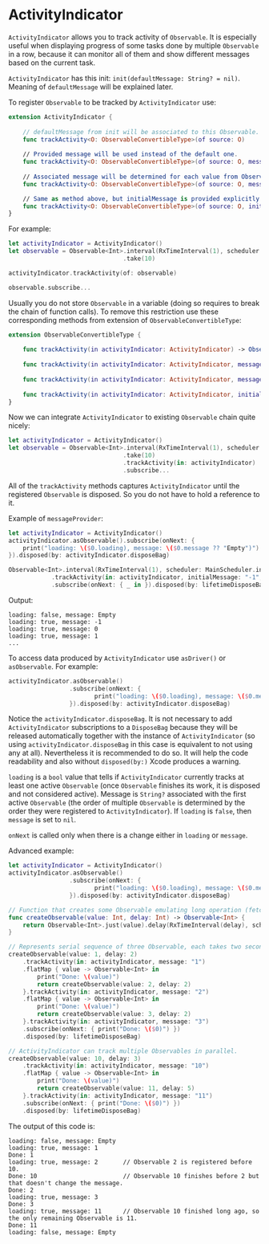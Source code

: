ActivityIndicator
=================

`ActivityIndicator` allows you to track activity of `Observable`. It is especially useful when displaying progress of some tasks done by multiple `Observable` in a row, because it can monitor all of them and show different messages based on the current task.

`ActivityIndicator` has this init: `init(defaultMessage: String? = nil)`. Meaning of `defaultMessage` will be explained later.

To register `Observable` to be tracked by `ActivityIndicator` use:

```swift
extension ActivityIndicator {
    
	// defaultMessage from init will be associated to this Observable.
    func trackActivity<O: ObservableConvertibleType>(of source: O)
    
    // Provided message will be used instead of the default one.
    func trackActivity<O: ObservableConvertibleType>(of source: O, message: String?)
    
    // Associated message will be determined for each value from Observable individually by messageProvider. defaultMessage will be used as the first message.
    func trackActivity<O: ObservableConvertibleType>(of source: O, messageProvider: @escaping (O.E) -> String?)

	// Same as method above, but initialMessage is provided explicitly.
    func trackActivity<O: ObservableConvertibleType>(of source: O, initialMessage: String?, messageProvider: @escaping (O.E) -> String?) -> Observable<O.E>
}
```

For example:

```swift 
let activityIndicator = ActivityIndicator()
let observable = Observable<Int>.interval(RxTimeInterval(1), scheduler: MainScheduler.instance)
								.take(10)

activityIndicator.trackActivity(of: observable)

observable.subscribe...
```

Usually you do not store `Observable` in a variable (doing so requires to break the chain of function calls). To remove this restriction use these corresponding methods from extension of `ObservableConvertibleType`:

```swift
extension ObservableConvertibleType {
    
    func trackActivity(in activityIndicator: ActivityIndicator) -> Observable<E> 
    
    func trackActivity(in activityIndicator: ActivityIndicator, message: String?) -> Observable<E> 
    
    func trackActivity(in activityIndicator: ActivityIndicator, messageProvider: @escaping (E) -> String?) -> Observable<E> 
    
    func trackActivity(in activityIndicator: ActivityIndicator, initialMessage: String?, messageProvider: @escaping (E) -> String?) -> Observable<E>
}
```

Now we can integrate `ActivityIndicator` to existing `Observable` chain quite nicely:

```swift 
let activityIndicator = ActivityIndicator()
let observable = Observable<Int>.interval(RxTimeInterval(1), scheduler: MainScheduler.instance)
								.take(10)
								.trackActivity(in: activityIndicator)
								.subscribe...
```

All of the `trackActivity` methods captures `ActivityIndicator` until the registered `Observable` is disposed. So you do not have to hold a reference to it.

Example of `messageProvider`:

```swift
let activityIndicator = ActivityIndicator()
activityIndicator.asObservable().subscribe(onNext: {
    print("loading: \($0.loading), message: \($0.message ?? "Empty")")
}).disposed(by: activityIndicator.disposeBag)

Observable<Int>.interval(RxTimeInterval(1), scheduler: MainScheduler.instance)
            .trackActivity(in: activityIndicator, initialMessage: "-1", messageProvider: { "\($0)" })
            .subscribe(onNext: { _ in }).disposed(by: lifetimeDisposeBag)
```

Output:

```
loading: false, message: Empty
loading: true, message: -1
loading: true, message: 0
loading: true, message: 1
...
```

To access data produced by `ActivityIndicator` use `asDriver()` or `asObservable`. For example:

```swift
activityIndicator.asObservable()
				 .subscribe(onNext: {
            			print("loading: \($0.loading), message: \($0.message ?? "")")
				 }).disposed(by: activityIndicator.disposeBag)
```

Notice the `activityIndicator.disposeBag`. It is not necessary to add `ActivityIndicator` subscriptions to a `DisposeBag` because they will be released automatically together with the instance of `ActivityIndicator` (so using `activityIndicator.disposeBag` in this case is equivalent to not using any at all). Nevertheless it is recommended to do so. It will help the code readability and also without `disposed(by:)` Xcode produces a warning.

`loading` is a `bool` value that tells if `ActivityIndicator` currently tracks at least one active `Observable` (once `Observable` finishes its work, it is disposed and not considered active). Message is `String?` associated with the first active `Observable` (the order of multiple `Observable` is determined by the order they were registered to `ActivityIndicator`). If `loading` is `false`, then `message` is set to `nil`.

`onNext` is called only when there is a change either in `loading` or `message`.

Advanced example:

```swift
let activityIndicator = ActivityIndicator()
activityIndicator.asObservable()
				 .subscribe(onNext: {
    					print("loading: \($0.loading), message: \($0.message ?? "Empty")")	// If message is nil, print Empty instead.
				 }).disposed(by: activityIndicator.disposeBag)

// Function that creates some Observable emulating long operation (fetching data from disk, etc.).
func createObservable(value: Int, delay: Int) -> Observable<Int> {
    return Observable<Int>.just(value).delay(RxTimeInterval(delay), scheduler: MainScheduler.instance)
}

// Represents serial sequence of three Observable, each takes two seconds to compute. The trackActivity is called immediately so the priority of Observables is: 1, 2, 3, 10, 11 regardless of when they actually start doing something.
createObservable(value: 1, delay: 2)
    .trackActivity(in: activityIndicator, message: "1")
    .flatMap { value -> Observable<Int> in
        print("Done: \(value)")
        return createObservable(value: 2, delay: 2)
    }.trackActivity(in: activityIndicator, message: "2")
    .flatMap { value -> Observable<Int> in
        print("Done: \(value)")
        return createObservable(value: 3, delay: 2)
    }.trackActivity(in: activityIndicator, message: "3")
    .subscribe(onNext: { print("Done: \($0)") })
    .disposed(by: lifetimeDisposeBag)

// ActivityIndicator can track multiple Observables in parallel.
createObservable(value: 10, delay: 3)
    .trackActivity(in: activityIndicator, message: "10")
    .flatMap { value -> Observable<Int> in
        print("Done: \(value)")
        return createObservable(value: 11, delay: 5)
    }.trackActivity(in: activityIndicator, message: "11")
    .subscribe(onNext: { print("Done: \($0)") })
    .disposed(by: lifetimeDisposeBag)
```

The output of this code is:
```
loading: false, message: Empty
loading: true, message: 1
Done: 1
loading: true, message: 2 		// Observable 2 is registered before 10.
Done: 10						// Observable 10 finishes before 2 but that doesn't change the message.
Done: 2
loading: true, message: 3
Done: 3
loading: true, message: 11		// Observable 10 finished long ago, so the only remaining Observable is 11.
Done: 11
loading: false, message: Empty
```

